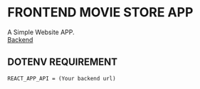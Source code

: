 # FRONTEND MOVIE STORE APP
  A Simple Website APP.\
  [Backend](https://github.com/FoXyKinGs/sigmatech-test-be)
  ## DOTENV REQUIREMENT
    REACT_APP_API = (Your backend url)